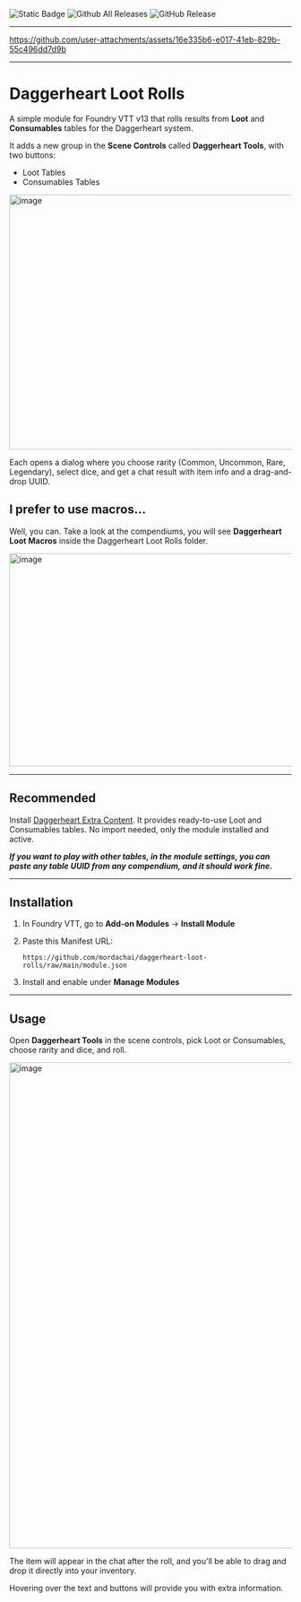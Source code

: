 ![Static Badge](https://img.shields.io/badge/Foundry_VTT-13-blue?style=for-the-badge) ![Github All Releases](https://img.shields.io/github/downloads/mordachai/daggerheart-loot-rolls/total.svg?style=for-the-badge) ![GitHub Release](https://img.shields.io/github/v/release/mordachai/daggerheart-loot-rolls?display_name=release&style=for-the-badge&label=Current%20version)

---

https://github.com/user-attachments/assets/16e335b6-e017-41eb-829b-55c496dd7d9b

---

# Daggerheart Loot Rolls

A simple module for Foundry VTT v13 that rolls results from **Loot** and **Consumables** tables for the Daggerheart system.

It adds a new group in the **Scene Controls** called **Daggerheart Tools**, with two buttons:

* Loot Tables
* Consumables Tables

<img width="619" height="455" alt="image" src="https://github.com/user-attachments/assets/501d3ff3-90ad-46c4-bbf2-1f99af50db1a" />

Each opens a dialog where you choose rarity (Common, Uncommon, Rare, Legendary), select dice, and get a chat result with item info and a drag-and-drop UUID.

## I prefer to use macros...

Well, you can. Take a look at the compendiums, you will see **Daggerheart Loot Macros** inside the Daggerheart Loot Rolls folder.

<img width="680" height="380" alt="image" src="https://github.com/user-attachments/assets/a74a2ac0-7c38-4312-9a1c-bec818085bfb" />


---

## Recommended

Install [Daggerheart Extra Content](https://github.com/brunocalado/daggerheart-extra-content).
It provides ready-to-use Loot and Consumables tables. No import needed, only the module installed and active.

***If you want to play with other tables, in the module settings, you can paste any table UUID from any compendium, and it should work fine.***

---

## Installation

1. In Foundry VTT, go to **Add-on Modules** → **Install Module**
2. Paste this Manifest URL:

   ```
   https://github.com/mordachai/daggerheart-loot-rolls/raw/main/module.json
   ```
3. Install and enable under **Manage Modules**

---

## Usage

Open **Daggerheart Tools** in the scene controls, pick Loot or Consumables, choose rarity and dice, and roll.

<img width="1372" height="867" alt="image" src="https://github.com/user-attachments/assets/ae3500d8-3827-498d-95bb-5bbaa6ec9cd5" />

The item will appear in the chat after the roll, and you'll be able to drag and drop it directly into your inventory.

Hovering over the text and buttons will provide you with extra information.

